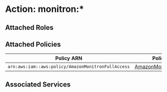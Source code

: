 # Action: monitron:*

## Attached Roles

## Attached Policies

| Policy ARN | Policy Name |
|------------|-------------|
| `arn:aws:iam::aws:policy/AmazonMonitronFullAccess` | [AmazonMonitronFullAccess](../policies.md#amazonmonitronfullaccess) |

## Associated Services

